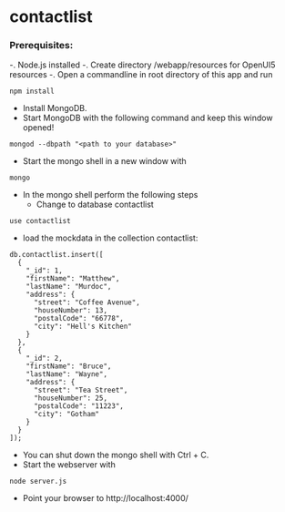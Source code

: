 # contactlist
### Prerequisites:
-. Node.js installed
-. Create directory /webapp/resources for OpenUI5 resources
-. Open a commandline in root directory of this app and run
```
npm install
```
- Install MongoDB.
- Start MongoDB with the following command and keep this window opened! 
```
mongod --dbpath "<path to your database>"
```

- Start the mongo shell in a new window with
```
mongo
```
- In the mongo shell perform the following steps
  - Change to database contactlist
```
use contactlist
```
  - load the mockdata in the collection contactlist:
```
db.contactlist.insert([ 
  { 
    "_id": 1, 
    "firstName": "Matthew", 
    "lastName": "Murdoc", 
    "address": { 
      "street": "Coffee Avenue", 
      "houseNumber": 13, 
      "postalCode": "66778", 
      "city": "Hell's Kitchen" 
    } 
  }, 
  { 
    "_id": 2, 
    "firstName": "Bruce", 
    "lastName": "Wayne", 
    "address": { 
      "street": "Tea Street", 
      "houseNumber": 25, 
      "postalCode": "11223", 
      "city": "Gotham" 
    } 
  } 
]);
```
- You can shut down the mongo shell with Ctrl + C.
- Start the webserver with 
```
node server.js
```
- Point your browser to http://localhost:4000/